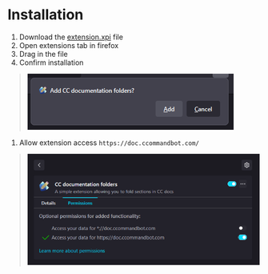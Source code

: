 # Installation
1. Download the [extension.xpi](/builds/firefox/extension.xpi) file
2. Open extensions tab in firefox
3. Drag in the file
4. Confirm installation
> ![Confirmation](confirmation.png)
1. Allow extension access `https://doc.ccommandbot.com/`
> ![Installation](perms.png)